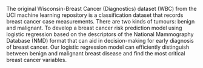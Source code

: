 The original Wisconsin-Breast Cancer (Diagnostics) dataset (WBC) from the UCI machine learning repository is a classification dataset that records breast cancer case measurements.
There are two kinds of tumours: benign and malignant. 
To develop a breast cancer risk prediction model using logistic regression based on the descriptors of the National Mammography Database (NMD) format that can aid in decision-making for early diagnosis of breast cancer.
Our logistic regression model can efficiently distinguish between benign and malignant breast disease and find the most critical breast cancer variables. 
